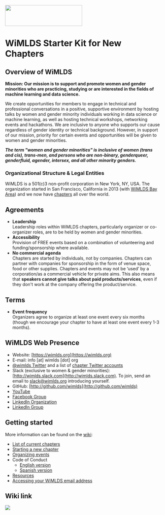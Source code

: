 <img src="https://github.com/WiMLDS/starter-kit/blob/master/figures/wimlds_logo.jpeg" width="250" height="68" />

# WiMLDS Starter Kit for New Chapters

## Overview of WiMLDS

**Mission: Our mission is to support and promote women and gender minorities who are practicing, studying or are interested in the fields of machine learning and data science.** 

We create opportunities for members to engage in technical and professional conversations in a positive, supportive environment by hosting talks by women and gender minority individuals working in data science or machine learning, as well as hosting technical workshops, networking events and hackathons.  We are inclusive to anyone who supports our cause regardless of gender identity or technical background. However, in support of our mission, priority for certain events and opportunities will be given to women and gender minorities.

**_The term "women and gender minorities" is inclusive of women (trans and cis), trans-men, and persons who are non-binary, genderqueer, genderfluid, agender, intersex, and all other minority genders._**

### Organizational Structure & Legal Entities

WiMLDS is a 501(c)3 non-profit corporation in New York, NY, USA.  The organization started in San Francisco, California in 2013 (with [WiMLDS Bay Area](http://wimlds.org/chapters/about-the-bay-area-team/)) and we now have [chapters](http://wimlds.org/chapters/) all over the world.

## Agreements

- **Leadership**  
Leadership roles within WiMLDS chapters, particularly organizer or co-organizer roles, are to be held by women and gender minorities.
- **Accessibility**  
Provision of FREE events based on a combination of volunteering and funding/sponsorship where available.
- **No commercial agenda**  
Chapters are started by individuals, not by companies.  Chapters can partner with companies for sponsorship in the form of venue space, food or other supplies.  Chapters and events may not be ‘used’ by a corporation/as a commercial vehicle for private aims.  This also means that **speakers cannot give talks about paid products/services**, even if they don't work at the company offering the product/service.

## Terms
- **Event frequency**  
Organizers agree to organize at least one event every six months (though we encourage your chapter to have at least one event every 1-3 months).

## WiMLDS Web Presence

  - Website: [https://wimlds.org](https://wimlds.org)
  - E-mail: info [at] wimlds [dot] org
  - [@wimlds Twitter](https://twitter.com/wimlds) and a list of [chapter Twitter accounts](https://twitter.com/wimlds/lists/wimlds-chapters/members)
  - Slack (exclusive to women & gender minorities): [http://wimlds.slack.com](http://wimlds.slack.com).  To join, send an email to slack@wimlds.org introducing yourself.
  - GitHub: [http://github.com/wimlds](http://github.com/wimlds)
  - [YouTube](https://www.youtube.com/playlist?list=PLHjgzDGO6BlVmphqGkXkEoasIthiz6DC-)
  - [Facebook Group](https://www.facebook.com/groups/1543251712603090/)
  - [LinkedIn Organization](https://www.linkedin.com/company/women-in-machine-learning-data-science/about/?viewAsMember=true)
  - [LinkedIn Group](https://www.linkedin.com/groups/8466901/)

## Getting started

More information can be found on the [wiki](https://github.com/WiMLDS/starter-kit):

- [List of current chapters](https://github.com/WiMLDS/starter-kit/wiki/Current-chapters)
- [Starting a new chapter](https://github.com/WiMLDS/starter-kit/wiki/Start-a-new-chapter)
- [Organizing events](https://github.com/WiMLDS/starter-kit/wiki/Organizing-events)
- Code of Conduct
  - [English version](https://github.com/WiMLDS/starter-kit/wiki/Code-of-Conduct)
  - [Spanish version](https://github.com/WiMLDS/starter-kit/wiki/Código-de-Conducta)
- [Resources](https://github.com/WiMLDS/starter-kit/wiki/Resources)
- [Accessing your WiMLDS email address](https://github.com/WiMLDS/starter-kit/wiki/How-to-access-your-WiMLDS-email-address)

## Wiki link

<img src="https://github.com/WiMLDS/starter-kit/blob/master/figures/wikibutton.png" />
